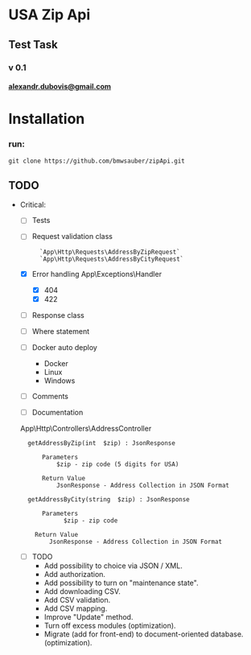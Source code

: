# USA Zip Api

## Test Task

### v 0.1

#### alexandr.dubovis@gmail.com


# Installation

### run:
`
git clone https://github.com/bmwsauber/zipApi.git
`
## TODO

* Critical:
    - [ ] Tests
    - [ ] Request validation class
            
            `App\Http\Requests\AddressByZipRequest`
            `App\Http\Requests\AddressByCityRequest`
    - [x] Error handling App\Exceptions\Handler
        - [x] 404
        - [x] 422
    - [ ] Response class 
    - [ ] Where statement
    - [ ] Docker auto deploy 
        * Docker
        * Linux
        * Windows
    - [ ] Comments
    - [ ] Documentation

    App\Http\Controllers\AddressController
  
        getAddressByZip(int  $zip) : JsonResponse
        
            Parameters
                $zip - zip code (5 digits for USA)
            
            Return Value
                JsonResponse - Address Collection in JSON Format
  
        getAddressByCity(string  $zip) : JsonResponse
  
            Parameters
                  $zip - zip code
          
          Return Value
              JsonResponse - Address Collection in JSON Format
    - [ ] TODO
        * Add possibility to choice via JSON / XML.
        * Add authorization.
        * Add possibility to turn on "maintenance state".
        * Add downloading CSV.
        * Add CSV validation.
        * Add CSV mapping.
        * Improve "Update" method.
        * Turn off excess modules (optimization).
        * Migrate (add for front-end) to document-oriented database. (optimization).